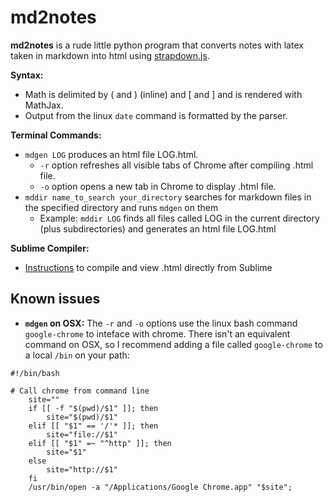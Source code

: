 # md2notes

**md2notes** is a rude little python program that converts notes with latex taken in markdown into html using [strapdown.js](http://strapdownjs.com/).  

**Syntax:**
* Math is delimited by \( and \) (inline) and \[ and \] and is rendered with MathJax.
* Output from the linux `date` command is formatted by the parser.

**Terminal Commands:**
* `mdgen LOG` produces an html file LOG.html.
	* `-r` option refreshes all visible tabs of Chrome after compiling .html file.
	* `-o` option opens a new tab in Chrome to display .html file.
* `mddir name_to_search your_directory` searches for markdown files in the specified directory and runs `mdgen` on them
  * Example: `mddir LOG` finds all files called LOG in the current directory (plus subdirectories) and generates an html file LOG.html

**Sublime Compiler:**
* [Instructions](./sublime_compiler) to compile and view .html directly from Sublime

## Known issues

* **`mdgen` on OSX:** The `-r` and `-o` options use the linux bash command `google-chrome` to inteface with chrome. There isn't an equivalent command on OSX, so I recommend adding a file called `google-chrome` to a local `/bin` on your path:
```
#!/bin/bash

# Call chrome from command line
    site=""
    if [[ -f "$(pwd)/$1" ]]; then
        site="$(pwd)/$1"
    elif [[ "$1" == '/'* ]]; then
        site="file://$1"
    elif [[ "$1" =~ "^http" ]]; then
        site="$1"
    else
        site="http://$1"
    fi
    /usr/bin/open -a "/Applications/Google Chrome.app" "$site";
```

